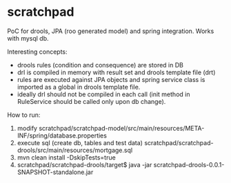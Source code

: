 scratchpad
==========
PoC for drools, JPA (roo generated model) and spring integration. Works with mysql db.

Interesting concepts:
- drools rules (condition and consequence) are stored in DB
- drl is compiled in memory with result set and drools template file (drt)
- rules are executed against JPA objects and spring service class is imported as a global in drools template file.
- ideally drl should not be compiled in each call (init method in RuleService should be called only upon db change).

How to run:
1. modify scratchpad/scratchpad-model/src/main/resources/META-INF/spring/database.properties
2. execute sql (create db, tables and test data) scratchpad/scratchpad-drools/src/main/resources/mortgage.sql
3. mvn clean install -DskipTests=true
4. scratchpad/scratchpad-drools/target$ java -jar scratchpad-drools-0.0.1-SNAPSHOT-standalone.jar